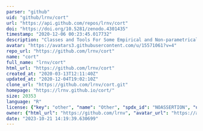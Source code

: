 ```yaml
---
parser: "github"
uid: "github/lrnv/cort"
url: "https://api.github.com/repos/lrnv/cort"
doi: "https://doi.org/10.5281/zenodo.4301435"
timestamp: "2020-12-06 00:23:45.017732"
description: "Classes and Tools For Some Empirical and Non-parametrical Copula Models."
avatar: "https://avatars3.githubusercontent.com/u/15571061?v=4"
repo_url: "https://github.com/lrnv/cort"
name: "cort"
full_name: "lrnv/cort"
html_url: "https://github.com/lrnv/cort"
created_at: "2020-03-13T12:11:40Z"
updated_at: "2020-12-04T19:02:10Z"
clone_url: "https://github.com/lrnv/cort.git"
homepage: "https://lrnv.github.io/cort/"
size: 20353
language: "R"
license: {"key": "other", "name": "Other", "spdx_id": "NOASSERTION", "url": null, "node_id": "MDc6TGljZW5zZTA="}
owner: {"html_url": "https://github.com/lrnv", "avatar_url": "https://avatars3.githubusercontent.com/u/15571061?v=4", "login": "lrnv", "type": "User"}
date: "2023-10-21 14:19:39.630699"
---
```

